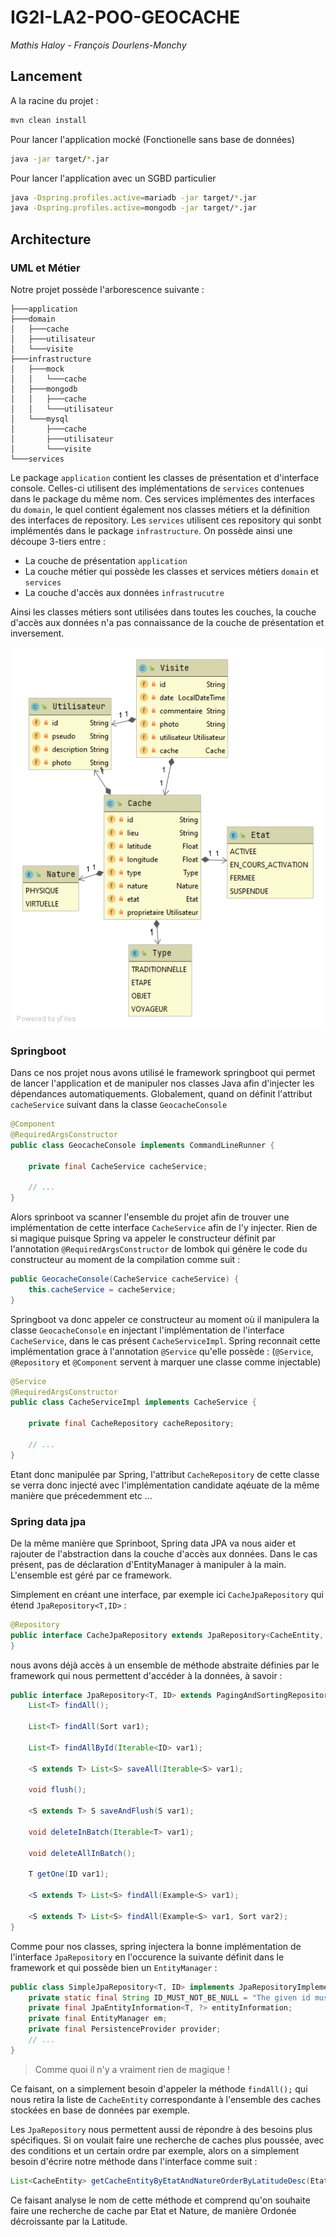 # IG2I-LA2-POO-GEOCACHE
*Mathis Haloy - François Dourlens-Monchy*

## Lancement

A la racine du projet :

```bash
mvn clean install
```
Pour lancer l'application mocké (Fonctionelle sans base de données)
```bash
java -jar target/*.jar
```
Pour lancer l'application avec un SGBD particulier
```bash
java -Dspring.profiles.active=mariadb -jar target/*.jar
java -Dspring.profiles.active=mongodb -jar target/*.jar
```

## Architecture

### UML et Métier

Notre projet possède l'arborescence suivante : 

```
├───application
├───domain
│   ├───cache
│   ├───utilisateur
│   └───visite
├───infrastructure
│   ├───mock
│   │   └───cache
│   ├───mongodb
│   │   ├───cache
│   │   └───utilisateur
│   └───mysql
│       ├───cache
│       ├───utilisateur
│       └───visite
└───services

```
Le package `application` contient les classes de présentation et d'interface console. Celles-ci utilisent des implémentations de `services` contenues dans le package du même nom.
Ces services implémentes des interfaces du `domain`, le quel contient également nos classes métiers et la définition des interfaces de repository. Les `services` utilisent ces repository qui sonbt implémentés dans le package `infrastructure`.
On possède ainsi une découpe 3-tiers entre :
+ La couche de présentation `application`
+ La couche métier qui possède les classes et services métiers `domain` et `services`
+ La couche d'accès aux données `infrastrucutre`

Ainsi les classes métiers sont utilisées dans toutes les couches, la couche d'accès aux données n'a pas connaissance de la couche de présentation et inversement.

![UML](CacheUML.png)

### Springboot

Dans ce nos projet nous avons utilisé le framework springboot qui permet de lancer l'application et de manipuler nos classes Java
afin d'injecter les dépendances automatiquements. Globalement, quand on définit l'attribut `cacheService` suivant dans la classe ```GeocacheConsole```
```java
@Component
@RequiredArgsConstructor
public class GeocacheConsole implements CommandLineRunner {

    private final CacheService cacheService;
    
    // ...
}
```
Alors sprinboot va scanner l'ensemble du projet afin de trouver une implémentation de cette interface ```CacheService```
afin de l'y injecter. Rien de si magique puisque Spring va appeler le constructeur définit par l'annotation `@RequiredArgsConstructor` de lombok
qui génère le code du constructeur au moment de la compilation comme suit :

```java
public GeocacheConsole(CacheService cacheService) {
    this.cacheService = cacheService;
}
```
Springboot va donc appeler ce constructeur au moment où il manipulera la classe `GeocacheConsole` en injectant l'implémentation
de l'interface `CacheService`, dans le cas présent `CacheServiceImpl`. Spring reconnait cette implémentation grace à l'annotation
`@Service` qu'elle possède : (`@Service`, `@Repository` et `@Component` servent à marquer une classe comme injectable)
```java
@Service
@RequiredArgsConstructor
public class CacheServiceImpl implements CacheService {

    private final CacheRepository cacheRepository;
    
    // ...
}
```
Etant donc manipulée par Spring, l'attribut `CacheRepository` de cette classe se verra donc injecté avec l'implémentation candidate aqéuate
de la même manière que précedemment etc ...

### Spring data jpa

De la même manière que Sprinboot, Spring data JPA va nous aider et rajouter de l'abstraction dans la couche d'accès aux données.
Dans le cas présent, pas de déclaration d'EntityManager à manipuler à la main. L'ensemble est géré par ce framework.

Simplement en créant une interface, par exemple ici `CacheJpaRepository` qui étend `JpaRepository<T,ID>` :
```java
@Repository
public interface CacheJpaRepository extends JpaRepository<CacheEntity, String> {
}
```
nous avons déjà accès à un ensemble de méthode abstraite définies par le framework qui nous permettent d'accéder à la données, à savoir :

```java
public interface JpaRepository<T, ID> extends PagingAndSortingRepository<T, ID>, QueryByExampleExecutor<T> {
    List<T> findAll();

    List<T> findAll(Sort var1);

    List<T> findAllById(Iterable<ID> var1);

    <S extends T> List<S> saveAll(Iterable<S> var1);

    void flush();

    <S extends T> S saveAndFlush(S var1);

    void deleteInBatch(Iterable<T> var1);

    void deleteAllInBatch();

    T getOne(ID var1);

    <S extends T> List<S> findAll(Example<S> var1);

    <S extends T> List<S> findAll(Example<S> var1, Sort var2);
}
```

Comme pour nos classes, spring injectera la bonne implémentation de l'interface `JpaRepository` en l'occurence la 
suivante définit dans le framework et qui possède bien un `EntityManager` :
```java
public class SimpleJpaRepository<T, ID> implements JpaRepositoryImplementation<T, ID> {
    private static final String ID_MUST_NOT_BE_NULL = "The given id must not be null!";
    private final JpaEntityInformation<T, ?> entityInformation;
    private final EntityManager em;
    private final PersistenceProvider provider;
    // ...
}
```
> Comme quoi il n'y a vraiment rien de magique !

Ce faisant, on a simplement besoin d'appeler la méthode `findAll();` qui nous retira la liste de `CacheEntity` correspondante
à l'ensemble des caches stockées en base de données par exemple.

Les `JpaRepository` nous permettent aussi de répondre à des besoins plus spécifiques. Si on voulait faire une recherche
de caches plus poussée, avec des conditions et un certain ordre par exemple, alors on a simplement besoin d'écrire notre
méthode dans l'interface comme suit :
```java
List<CacheEntity> getCacheEntityByEtatAndNatureOrderByLatitudeDesc(Etat etat, Nature nature);
```

Ce faisant analyse le nom de cette méthode et comprend qu'on souhaite faire une recherche de cache par Etat et Nature,
de manière Ordonée décroissante par la Latitude.